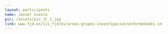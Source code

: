 ```yaml
---
layout: participants
name: Javier Cuesta
pic: /assets/pic_JC_1.jpg
link: www.fjd.es/iis_fjd/es/areas-grupos-investigacion/enfermedades-infecciosas-inflamatorias-cronicas/alergia-inmunologia
---
```

